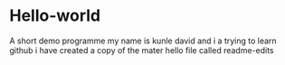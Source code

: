 # Hello-world
A short demo programme
my name is kunle david and i a trying to learn github
i have created a copy of the mater hello file called readme-edits
